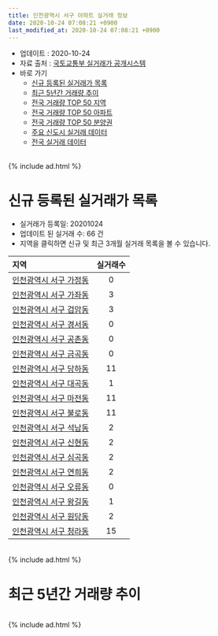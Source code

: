 ```yaml
---
title: 인천광역시 서구 아파트 실거래 정보
date: 2020-10-24 07:08:21 +0900
last_modified_at: 2020-10-24 07:08:21 +0900
---
```


* 업데이트 : 2020-10-24
* 자료 출처 : [국토교통부 실거래가 공개시스템](http://rt.molit.go.kr)
* 바로 가기
    * [신규 등록된 실거래가 목록](#신규-등록된-실거래가-목록)
    * [최근 5년간 거래량 추이](#최근-5년간-거래량-추이)
    * [전국 거래량 TOP 50 지역](https://inasie.github.io/apt-trade-info/최근-3개월-전국에서-가장-거래가-많이-발생한-지역)
    * [전국 거래량 TOP 50 아파트](https://inasie.github.io/apt-trade-info/최근-3개월-전국에서-가장-거래가-많이-발생한-아파트)
    * [전국 거래량 TOP 50 분양권](https://inasie.github.io/apt-trade-info/최근-3개월-전국에서-가장-거래가-많이-발생한-분양권)
    * [주요 신도시 실거래 데이터](https://inasie.github.io/apt-trade-info/주요-신도시)
    * [전국 실거래 데이터](https://inasie.github.io/apt-trade-info/전국)

<br>
{% include ad.html %}
<br>

# 신규 등록된 실거래가 목록
* 실거래가 등록일: 20201024
* 업데이트 된 실거래 수: 66 건
* 지역을 클릭하면 신규 및 최근 3개월 실거래 목록을 볼 수 있습니다.


|지역|실거래수|
|:---|:---:|
|[인천광역시 서구 가정동](https://inasie.github.io/apt-trade-info/인천광역시-서구-가정동)|0|
|[인천광역시 서구 가좌동](https://inasie.github.io/apt-trade-info/인천광역시-서구-가좌동)|3|
|[인천광역시 서구 검암동](https://inasie.github.io/apt-trade-info/인천광역시-서구-검암동)|3|
|[인천광역시 서구 경서동](https://inasie.github.io/apt-trade-info/인천광역시-서구-경서동)|0|
|[인천광역시 서구 공촌동](https://inasie.github.io/apt-trade-info/인천광역시-서구-공촌동)|0|
|[인천광역시 서구 금곡동](https://inasie.github.io/apt-trade-info/인천광역시-서구-금곡동)|0|
|[인천광역시 서구 당하동](https://inasie.github.io/apt-trade-info/인천광역시-서구-당하동)|11|
|[인천광역시 서구 대곡동](https://inasie.github.io/apt-trade-info/인천광역시-서구-대곡동)|1|
|[인천광역시 서구 마전동](https://inasie.github.io/apt-trade-info/인천광역시-서구-마전동)|11|
|[인천광역시 서구 불로동](https://inasie.github.io/apt-trade-info/인천광역시-서구-불로동)|11|
|[인천광역시 서구 석남동](https://inasie.github.io/apt-trade-info/인천광역시-서구-석남동)|2|
|[인천광역시 서구 신현동](https://inasie.github.io/apt-trade-info/인천광역시-서구-신현동)|2|
|[인천광역시 서구 심곡동](https://inasie.github.io/apt-trade-info/인천광역시-서구-심곡동)|2|
|[인천광역시 서구 연희동](https://inasie.github.io/apt-trade-info/인천광역시-서구-연희동)|2|
|[인천광역시 서구 오류동](https://inasie.github.io/apt-trade-info/인천광역시-서구-오류동)|0|
|[인천광역시 서구 왕길동](https://inasie.github.io/apt-trade-info/인천광역시-서구-왕길동)|1|
|[인천광역시 서구 원당동](https://inasie.github.io/apt-trade-info/인천광역시-서구-원당동)|2|
|[인천광역시 서구 청라동](https://inasie.github.io/apt-trade-info/인천광역시-서구-청라동)|15|


<br>
{% include ad.html %}
<br>

# 최근 5년간 거래량 추이


<div style="width:100%;">
    <canvas id="deal_progress" height="200"></canvas>
</div>

<script>
new Chart(document.getElementById("deal_progress"), {
    type: 'line',
    data: {
        labels: ['201510','201511','201512','201601','201602','201603','201604','201605','201606','201607','201608','201609','201610','201611','201612','201701','201702','201703','201704','201705','201706','201707','201708','201709','201710','201711','201712','201801','201802','201803','201804','201805','201806','201807','201808','201809','201810','201811','201812','201901','201902','201903','201904','201905','201906','201907','201908','201909','201910','201911','201912','202001','202002','202003','202004','202005','202006','202007','202008','202009','202010'],
        datasets: [{
            label: '매매',
            pointRadius: 1,
            data: [691, 471, 306, 328, 348, 567, 671, 639, 688, 663, 759, 1091, 947, 441, 331, 275, 389, 503, 463, 561, 662, 595, 588, 670, 475, 479, 381, 709, 606, 872, 570, 550, 503, 569, 780, 880, 708, 420, 394, 381, 392, 521, 453, 473, 437, 574, 532, 548, 791, 1610, 1419, 1487, 1773, 988, 758, 1091, 1456, 667, 520, 712, 255],
            borderColor: "rgba(255, 201, 14, 1)",
            backgroundColor: "rgba(255, 201, 14, 0.5)",
            fill: false,
            lineTension: 0
        },{
            label: '전월세',
            pointRadius: 1,
            data: [736, 458, 507, 605, 587, 747, 730, 599, 591, 616, 692, 650, 792, 543, 540, 474, 660, 642, 533, 505, 555, 524, 483, 613, 510, 615, 587, 708, 618, 877, 642, 633, 588, 587, 554, 567, 609, 444, 548, 636, 588, 707, 585, 628, 542, 544, 472, 481, 708, 971, 613, 698, 902, 835, 698, 763, 825, 1000, 671, 456, 175],
            borderColor: "rgba(0, 141, 185, 1)",
            backgroundColor: "rgba(0, 141, 185, 0.5)",
            fill: false,
            lineTension: 0
        }
        ]
    },
    options: {
        responsive: true,
        title: {
            display: false
        },
        tooltips: {
            mode: 'index',
            intersect: false
        },
        hover: {
            mode: 'nearest',
            intersect: true
        },
        scales: {
            xAxes: [{
                display: true,
                scaleLabel: {
                    display: true,
                    labelString: '년/월'
                }
            }],
            yAxes: [{
                display: true,
                ticks: {
                    suggestedMin: 0,
                },
                scaleLabel: {
                    display: true,
                    labelString: '실거래 수'
                }
            }]
        }
    }
});

</script>


<br>
{% include ad.html %}
<br>

